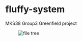 # fluffy-system
MKS38 Group3 Greenfield project

<figure><img src="http://i.imgur.com/hZW4CXV.jpg" alt="file tree"></figure>
